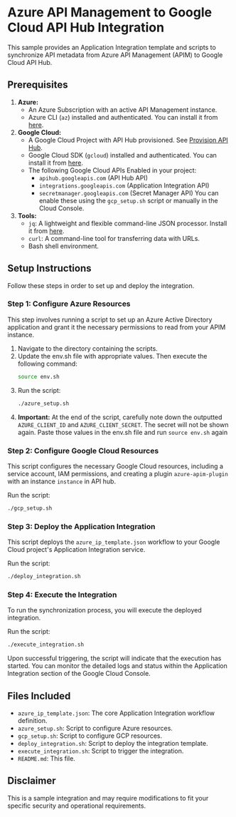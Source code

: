 # Azure API Management to Google Cloud API Hub Integration

This sample provides an Application Integration template and scripts to synchronize API metadata from Azure API Management (APIM) to Google Cloud API Hub.

## Prerequisites

1.  **Azure:**
    *   An Azure Subscription with an active API Management instance.
    *   Azure CLI (`az`) installed and authenticated. You can install it from [here](https://docs.microsoft.com/en-us/cli/azure/install-azure-cli).
2.  **Google Cloud:**
    *   A Google Cloud Project with API Hub provisioned. See [Provision API Hub](https://cloud.google.com/apigee/docs/apihub/provision).
    *   Google Cloud SDK (`gcloud`) installed and authenticated. You can install it from [here](https://cloud.google.com/sdk/docs/install).
    *   The following Google Cloud APIs Enabled in your project:
        *   `apihub.googleapis.com` (API Hub API)
        *   `integrations.googleapis.com` (Application Integration API)
        *   `secretmanager.googleapis.com` (Secret Manager API)
            You can enable these using the `gcp_setup.sh` script or manually in the Cloud Console.
3.  **Tools:**
    *   `jq`: A lightweight and flexible command-line JSON processor. Install it from [here](https://stedolan.github.io/jq/download/).
    *   `curl`: A command-line tool for transferring data with URLs.
    *   Bash shell environment.

## Setup Instructions

Follow these steps in order to set up and deploy the integration.

### Step 1: Configure Azure Resources

This step involves running a script to set up an Azure Active Directory application and grant it the necessary permissions to read from your APIM instance.

1.  Navigate to the directory containing the scripts.
2.  Update the env.sh file with appropriate values. Then execute the following command:
    ```bash
    source env.sh
    ```
3.  Run the script:
    ```bash
    ./azure_setup.sh
    ```
4.  **Important:** At the end of the script, carefully note down the outputted `AZURE_CLIENT_ID` and `AZURE_CLIENT_SECRET`. The secret will not be shown again. Paste those values in the env.sh file and run `source env.sh` again

### Step 2: Configure Google Cloud Resources

This script configures the necessary Google Cloud resources, including a service account, IAM permissions, and creating a plugin `azure-apim-plugin` with an instance `instance` in API hub.

Run the script:
```bash
./gcp_setup.sh
```

### Step 3: Deploy the Application Integration

This script deploys the `azure_ip_template.json` workflow to your Google Cloud project's Application Integration service.

Run the script:
```bash
./deploy_integration.sh
```

### Step 4: Execute the Integration

To run the synchronization process, you will execute the deployed integration.

Run the script:
```bash
./execute_integration.sh
```

Upon successful triggering, the script will indicate that the execution has started. You can monitor the detailed logs and status within the Application Integration section of the Google Cloud Console.

## Files Included

*   `azure_ip_template.json`: The core Application Integration workflow definition.
*   `azure_setup.sh`: Script to configure Azure resources.
*   `gcp_setup.sh`: Script to configure GCP resources.
*   `deploy_integration.sh`: Script to deploy the integration template.
*   `execute_integration.sh`: Script to trigger the integration.
*   `README.md`: This file.

## Disclaimer

This is a sample integration and may require modifications to fit your specific security and operational requirements.
